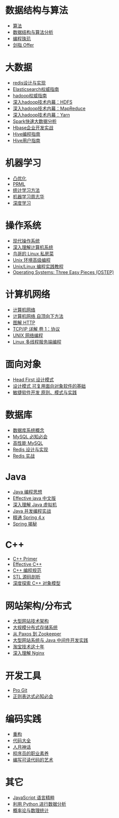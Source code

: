 # 数据结构与算法

- [算法](https://book.douban.com/subject/19952400/)
- [数据结构与算法分析](https://book.douban.com/subject/3351237/)
- [编程珠玑](https://book.douban.com/subject/3227098/)
- [剑指 Offer](https://book.douban.com/subject/25910559/)

# 大数据
- [redis设计与实现](https://www.kancloud.cn/kancloud/redisbook/63822)
- [Elasticsearch权威指南](https://www.kancloud.cn/thinkphp/elastic_search/35608)
- [hadoop权威指南]()
- [深入hadoop技术内幕：HDFS]()
- [深入hadoop技术内幕：MapReduce]()
- [深入hadoop技术内幕：Yarn]()
- [Spark快速大数据分析]()
- [Hbase企业开发实战]()
- [Hive编程指南]()
- [Hive用户指南]()

# 机器学习
- [凸优化]()
- [PRML]()
- [统计学习方法]()
- [机器学习周志华]()
- [深度学习]()

# 操作系统

- [现代操作系统](https://book.douban.com/subject/3852290/)
- [深入理解计算机系统](https://book.douban.com/subject/26912767/)
- [鸟哥的 Linux 私房菜](https://book.douban.com/subject/4889838/)
- [Unix 环境高级编程](https://book.douban.com/subject/25900403/)
- [Unix/Linux 编程实践教程](https://book.douban.com/subject/1219329/)
- [Operating Systems: Three Easy Pieces (OSTEP)](http://pages.cs.wisc.edu/~remzi/OSTEP/)

# 计算机网络

- [计算机网络](https://book.douban.com/subject/2970300/)
- [计算机网络 自顶向下方法](https://book.douban.com/subject/1391207/)
- [图解 HTTP](https://book.douban.com/subject/25863515/)
- [TCP/IP 详解 卷 1：协议](https://book.douban.com/subject/1088054/)
- [UNIX 网络编程](https://book.douban.com/subject/1500149/)
- [Linux 多线程服务端编程](https://book.douban.com/subject/20471211/)

# 面向对象

- [Head First 设计模式](https://book.douban.com/subject/2243615/)
- [设计模式 可复用面向对象软件的基础](https://book.douban.com/subject/1052241/)
- [敏捷软件开发 原则、模式与实践](https://book.douban.com/subject/1140457/)

# 数据库

- [数据库系统概念](https://book.douban.com/subject/10548379/)
- [MySQL 必知必会](https://book.douban.com/subject/3354490/)
- [高性能 MySQL](https://book.douban.com/subject/23008813/)
- [Redis 设计与实现](https://book.douban.com/subject/25900156/)
- [Redis 实战](https://book.douban.com/subject/26612779/)

# Java

- [Java 编程思想](https://book.douban.com/subject/2130190/)
- [Effective java 中文版](https://book.douban.com/subject/3360807/)
- [深入理解 Java 虚拟机](https://book.douban.com/subject/24722612/)
- [Java 并发编程实战](https://book.douban.com/subject/10484692/)
- [精通 Spring 4.x](https://book.douban.com/subject/26952826/)
- [Spring 揭秘](https://book.douban.com/subject/3897837/)

# C++

- [C++ Primer](https://book.douban.com/subject/25708312/)
- [Effective C++](https://book.douban.com/subject/1842426/)
- [C++ 编程规范](https://book.douban.com/subject/1480481/)
- [STL 源码剖析](https://book.douban.com/subject/1110934/)
- [深度探索 C++ 对象模型](https://book.douban.com/subject/1091086/)

# 网站架构/分布式

- [大型网站技术架构]()
- [大规模分布式存储系统](https://book.douban.com/subject/25723658/)
- [从 Paxos 到 Zookeeper](https://book.douban.com/subject/26292004/)
- [大型网站系统与 Java 中间件开发实践](https://book.douban.com/subject/25867042/)
- [淘宝技术这十年](https://book.douban.com/subject/24335672/)
- [深入理解 Nginx](https://book.douban.com/subject/22793675/)

# 开发工具

- [Pro Git](https://git-scm.com/book/zh/v2)
- [正则表达式必知必会](https://book.douban.com/subject/2269648/)

# 编码实践

- [重构](https://book.douban.com/subject/4262627/)
- [代码大全](https://book.douban.com/subject/1477390/)
- [人月神话](https://book.douban.com/subject/1102259/)
- [程序员的职业素养](https://book.douban.com/subject/11614538/)
- [编写可读代码的艺术](https://book.douban.com/subject/10797189/)

# 其它

- [JavaScript 语言精粹](https://book.douban.com/subject/3590768/)
- [利用 Python 进行数据分析](https://book.douban.com/subject/25779298/)
- [概率论与数理统计](https://book.douban.com/subject/2201479/)